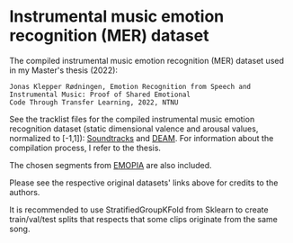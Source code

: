 # Instrumental music emotion recognition (MER) dataset
The compiled instrumental music emotion recognition (MER) dataset used in my Master's thesis (2022):

    Jonas Klepper Rødningen, Emotion Recognition from Speech and
    Instrumental Music: Proof of Shared Emotional
    Code Through Transfer Learning, 2022, NTNU

See the tracklist files for the compiled instrumental music emotion recognition dataset (static dimensional valence and arousal values, normalized to [-1,1]): [Soundtracks](https://osf.io/p6vkg/) and [DEAM](https://cvml.unige.ch/databases/DEAM/). For information about the compilation process, I refer to the thesis.

The chosen segments from [EMOPIA](https://zenodo.org/record/5257995#.Ypc-hegzaUk) are also included.

Please see the respective original datasets' links above for credits to the authors.

It is recommended to use StratifiedGroupKFold from Sklearn to create train/val/test splits that respects that some clips originate from the same song.
